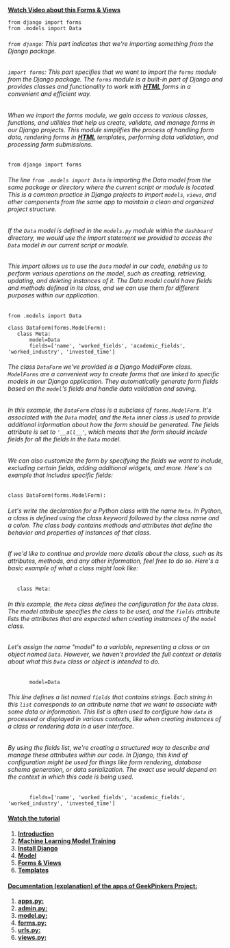 
**[Watch Video about this Forms & Views](https://youtu.be/zcGjaVg9iHk?si=otKmMDNqU6xGeCop)** 
 ```python3
from django import forms
from .models import Data
 ```

###### `from django`: This part indicates that we're importing something from the Django package. 

###### `import forms`: This part specifies that we want to import the `forms` module from the Django package. The `forms` module is a built-in part of Django and provides classes and functionality to work with **[HTML](https://github.com/Khosiyat/GeekyPinkers/blob/main/templates.md)**  forms in a convenient and efficient way.

###### When we import the forms module, we gain access to various classes, functions, and utilities that help us create, validate, and manage forms in our Django projects. This module simplifies the process of handling form data, rendering forms in **[HTML](https://github.com/Khosiyat/GeekyPinkers/blob/main/templates.md)**  templates, performing data validation, and processing form submissions.

 ```python3
from django import forms
 ```
###### The line `from .models import Data` is importing the Data model from the same package or directory where the current script or module is located. This is a common practice in Django projects to import `models`, `views`, and other components from the same app to maintain a clean and organized project structure.

###### If the `Data` model is defined in the `models.py` module within the `dashboard` directory, we would use the import statement we provided to access the `Data` model in our current script or module.

###### This import allows us to use the `Data` model in our code, enabling us to perform various operations on the model, such as creating, retrieving, updating, and deleting instances of it. The Data model could have fields and methods defined in its class, and we can use them for different purposes within our application.

 ```python3
from .models import Data
 ```


 ```python3
class DataForm(forms.ModelForm):
    class Meta:
        model=Data
        fields=['name', 'worked_fields', 'academic_fields', 'worked_industry', 'invested_time']
```

###### The class `DataForm` we've provided is a Django ModelForm class. `ModelForms` are a convenient way to create forms that are linked to specific models in our Django application. They automatically generate form fields based on the `model`'s fields and handle data validation and saving.

###### In this example, the `DataForm` class is a subclass of `forms.ModelForm`. It's associated with the `Data` model, and the `Meta` inner class is used to provide additional information about how the form should be generated. The fields attribute is set to `'__all__'`, which means that the form should include fields for all the fields in the `Data` model.

###### We can also customize the form by specifying the fields we want to include, excluding certain fields, adding additional widgets, and more. Here's an example that includes specific fields:

 ```python3
class DataForm(forms.ModelForm):
```
###### Let's write the declaration for a Python class with the name `Meta`. In Python, a class is defined using the class keyword followed by the class name and a colon. The class body contains methods and attributes that define the behavior and properties of instances of that class.

###### If we'd like to continue and provide more details about the class, such as its attributes, methods, and any other information, feel free to do so. Here's a basic example of what a class might look like:

 ```python3
    class Meta:
```
###### In this example, the `Meta` class defines the configuration for the `Data` class. The model attribute specifies the class to be used, and the `fields` attribute lists the attributes that are expected when creating instances of the `model` class.

###### Let's assign the name "model" to a variable, representing a class or an object named `Data`. However, we haven't provided the full context or details about what this `Data` class or object is intended to do.

 ```python3
        model=Data
```
###### This line defines a list named `fields` that contains strings. Each string in this `list` corresponds to an attribute name that we want to associate with some data or information. This list is often used to configure how `data` is processed or displayed in various contexts, like when creating instances of a class or rendering data in a user interface. 

######  By using the fields list, we're creating a structured way to describe and manage these attributes within our code. In Django, this kind of configuration might be used for things like form rendering, database schema generation, or data serialization. The exact use would depend on the context in which this code is being used.
 

 ```python3
        fields=['name', 'worked_fields', 'academic_fields', 'worked_industry', 'invested_time']
```

 
#### **[Watch the tutorial](https://www.youtube.com/playlist?list=PLoRaeB82EdK6ZIdpklyBUj7qWhvbVDCw- )**

1. **[Introduction](https://youtu.be/gWZf-mR1IgM?si=fY_5kUdOUs9xM73N)**
2. **[Machine Learning Model Training](https://youtu.be/QuVoz2bkssQ?si=b-WUsUxmE9KR2sZG)**
3. **[Install Django](https://youtu.be/VWdJOB6hOXU?si=dlXWnc6Jvl0usPsd)**
4. **[Model](https://youtu.be/xtHFkowf55o?si=mYHC5eh7-6wwdhVA)**
5. **[Forms & Views](https://youtu.be/zcGjaVg9iHk?si=otKmMDNqU6xGeCop)**
6. **[Templates](https://youtu.be/MxpcVszpVgc?si=wYy1lsKjOILYT3l0)**

#### **[Documentation (explanation) of the apps of GeekPinkers Project:](https://github.com/Khosiyat/GeekyPinkers/blob/main/README.md)**

1. **[apps.py:](https://github.com/Khosiyat/GeekyPinkers/blob/main/apps_document.md)**
2. **[admin.py:](https://github.com/Khosiyat/GeekyPinkers/blob/main/admin_document.md)**
3. **[model.py:](https://github.com/Khosiyat/GeekyPinkers/blob/main/model_document.md)**
4. **[forms.py:](https://github.com/Khosiyat/GeekyPinkers/blob/main/form_document.md)**
5. **[urls.py:](https://github.com/Khosiyat/GeekyPinkers/blob/main/urls_document.md)**
6. **[views.py:](https://github.com/Khosiyat/GeekyPinkers/blob/main/views_document.md)**

